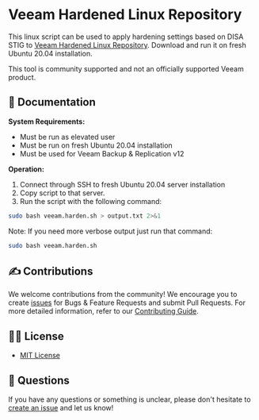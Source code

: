 # Veeam Hardened Linux Repository

This linux script can be used to apply hardening settings based on DISA STIG to [Veeam Hardened Linux Repository](https://helpcenter.veeam.com/docs/backup/vsphere/hardened_repository.html?ver=120). Download and run it on fresh Ubuntu 20.04 installation.

This tool is community supported and not an officially supported Veeam product.

## 📗 Documentation

**System Requirements:**

- Must be run as elevated user
- Must be run on fresh Ubuntu 20.04 installation
- Must be used for Veeam Backup & Replication v12

**Operation:**

1. Connect through SSH to fresh Ubuntu 20.04 server installation
2. Copy script to that server.
3. Run the script with the following command:
```bash
sudo bash veeam.harden.sh > output.txt 2>&1
```

Note: If you need more verbose output just run that command:
```bash
sudo bash veeam.harden.sh
```

## ✍ Contributions

We welcome contributions from the community! We encourage you to create [issues](https://github.com/VeeamHub/veeam-hardened-repository/issues/new/choose) for Bugs & Feature Requests and submit Pull Requests. For more detailed information, refer to our [Contributing Guide](CONTRIBUTING.md).

## 🤝🏾 License

* [MIT License](LICENSE)

## 🤔 Questions

If you have any questions or something is unclear, please don't hesitate to [create an issue](https://github.com/VeeamHub/veeam-hardened-repository/issues/new/choose) and let us know!
